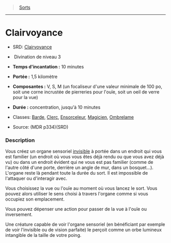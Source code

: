 ﻿> [Sorts](hd_spells.md)

---

# Clairvoyance

- SRD: [Clairvoyance](srd_spells_clairvoyance.md)

-  Divination de niveau 3

- **Temps d'incantation :** 10 minutes

- **Portée :** 1,5 kilomètre

- **Composantes :** V, S, M (un focaliseur d'une valeur minimale de 100 po, soit une corne incrustée de pierreries pour l'ouïe, soit un oeil de verre pour la vue)</Components-->

- **Durée :** concentration, jusqu'à 10 minutes

- Classes: [Barde](hd_bard.md), [Clerc](hd_cleric.md), [Ensorceleur](hd_sorcerer.md), [Magicien](hd_wizard.md), [Ombrelame](hd_rogue_ombrelame.md)

- Source: (MDR p334)(SRD)

### Description

Vous créez un organe sensoriel [invisible](hd_conditions_invisible.md) à portée dans un endroit qui vous est familier (un endroit où vous vous êtes déjà rendu ou que vous avez déjà vu) ou dans un endroit évident qui ne vous est pas familier (comme de l'autre côté d'une porte, derrière un angle de mur, dans un bosquet…). L'organe reste là pendant toute la durée du sort. Il est impossible de l'attaquer ou d'interagir avec.

Vous choisissez la vue ou l'ouïe au moment où vous lancez le sort. Vous pouvez alors utiliser le sens choisi à travers l'organe comme si vous occupiez son emplacement.

Vous pouvez dépenser une action pour passer de la vue à l'ouïe ou inversement.

Une créature capable de voir l'organe sensoriel (en bénéficiant par exemple de voir l'invisible ou de vision parfaite) le perçoit comme un orbe lumineux intangible de la taille de votre poing.

